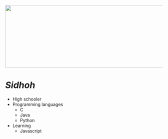 <div align="center">
  <img src="https://raw.githubusercontent.com/roooof/roooof/main/imgs/animated-koi-fish.gif" height="200" width="700">
</div>

# ***Sidhoh***

- High schooler 
- Programming languages
  - C
  - Java
  - Python
- Learning 
  - Javascript
